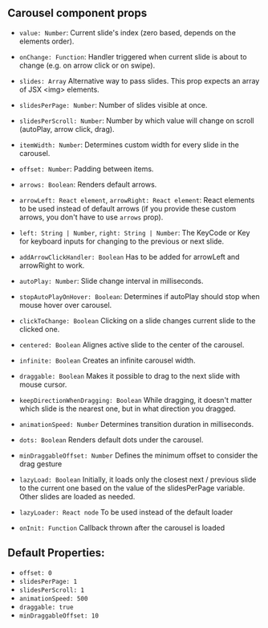 ## Carousel component props

* ```value: Number```: Current slide's index (zero based, depends on the elements order).

* ```onChange: Function```: Handler triggered when current slide is about to change (e.g. on arrow click or on swipe).

* ```slides: Array``` Alternative way to pass slides. This prop expects an array of JSX \<img\> elements.

* ```slidesPerPage: Number```: Number of slides visible at once.

* ```slidesPerScroll: Number```: Number by which value will change on scroll (autoPlay, arrow click, drag).

* ```itemWidth: Number```: Determines custom width for every slide in the carousel.

* ```offset: Number```: Padding between items.

* ```arrows: Boolean```: Renders default arrows.

* ```arrowLeft: React element```, ```arrowRight: React element```: React elements to be used instead of default arrows (if you provide these custom arrows, you don't have to use ```arrows``` prop).

* ```left: String | Number```, ```right: String | Number```: The KeyCode or Key for keyboard inputs for changing to the previous or next slide.

* ```addArrowClickHandler: Boolean``` Has to be added for arrowLeft and arrowRight to work.

* ```autoPlay: Number```: Slide change interval in milliseconds.

* ```stopAutoPlayOnHover: Boolean```: Determines if autoPlay should stop when mouse hover over carousel.

* ```clickToChange: Boolean``` Clicking on a slide changes current slide to the clicked one.

* ```centered: Boolean``` Alignes active slide to the center of the carousel.

* ```infinite: Boolean``` Creates an infinite carousel width.

* ```draggable: Boolean``` Makes it possible to drag to the next slide with mouse cursor.

* ```keepDirectionWhenDragging: Boolean``` While dragging, it doesn't matter which slide is the nearest one, but in what direction you dragged.

* ```animationSpeed: Number``` Determines transition duration in milliseconds.

* ```dots: Boolean``` Renders default dots under the carousel.

* ```minDraggableOffset: Number``` Defines the minimum offset to consider the drag gesture

* ```lazyLoad: Boolean``` Initially, it loads only the closest next / previous slide to the current one based on the value of the slidesPerPage variable. Other slides are loaded as needed.

* ```lazyLoader: React node``` To be used instead of the default loader

* ```onInit: Function``` Callback thrown after the carousel is loaded

## Default Properties:

- ```offset: 0```
- ```slidesPerPage: 1```
- ```slidesPerScroll: 1```
- ```animationSpeed: 500```
- ```draggable: true```
- ```minDraggableOffset: 10```
